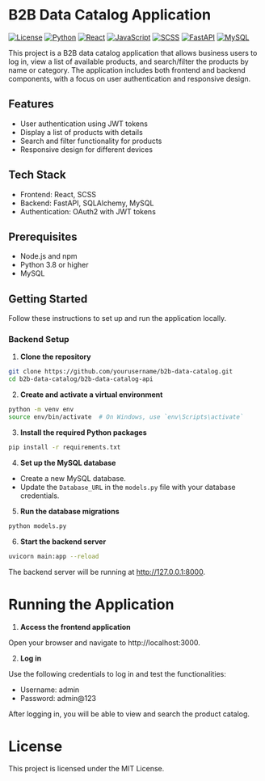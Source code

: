 # B2B Data Catalog Application

[![License](https://img.shields.io/badge/license-MIT-blue.svg)](https://github.com/yourusername/b2b-data-catalog/blob/main/LICENSE)
[![Python](https://img.shields.io/badge/python-3.8%2B-blue)](https://www.python.org/)
[![React](https://img.shields.io/badge/react-17.0.2-blue)](https://reactjs.org/)
[![JavaScript](https://img.shields.io/badge/javascript-ES6%2B-yellow)](https://developer.mozilla.org/en-US/docs/Web/JavaScript)
[![SCSS](https://img.shields.io/badge/scss-3.6.1-pink)](https://sass-lang.com/)
[![FastAPI](https://img.shields.io/badge/fastapi-0.68.2-green)](https://fastapi.tiangolo.com/)
[![MySQL](https://img.shields.io/badge/mysql-8.0.26-blue)](https://www.mysql.com/)



This project is a B2B data catalog application that allows business users to log in, view a list of available products, and search/filter the products by name or category. The application includes both frontend and backend components, with a focus on user authentication and responsive design.

## Features

- User authentication using JWT tokens
- Display a list of products with details
- Search and filter functionality for products
- Responsive design for different devices

## Tech Stack

- Frontend: React, SCSS
- Backend: FastAPI, SQLAlchemy, MySQL
- Authentication: OAuth2 with JWT tokens

## Prerequisites

- Node.js and npm
- Python 3.8 or higher
- MySQL

## Getting Started

Follow these instructions to set up and run the application locally.

### Backend Setup

1. **Clone the repository**

```bash
git clone https://github.com/yourusername/b2b-data-catalog.git
cd b2b-data-catalog/b2b-data-catalog-api
```
2. **Create and activate a virtual environment**
```bash
python -m venv env
source env/bin/activate  # On Windows, use `env\Scripts\activate`
```
3. **Install the required Python packages**
```bash
pip install -r requirements.txt
```
4. **Set up the MySQL database**
- Create a new MySQL database.
- Update the `Database_URL` in the `models.py` file with your database credentials.

5. **Run the database migrations**
```bash
python models.py
```
6. **Start the backend server**
```bash
uvicorn main:app --reload
```
The backend server will be running at http://127.0.0.1:8000.

# Running the Application
1. **Access the frontend application**

Open your browser and navigate to http://localhost:3000.

2. **Log in**

Use the following credentials to log in and test the functionalities:

- Username: admin
- Password: admin@123
  
After logging in, you will be able to view and search the product catalog.

# License
This project is licensed under the MIT License.

